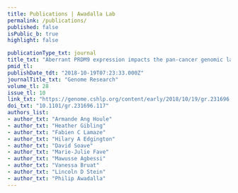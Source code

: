 ```yaml
---
title: Publications | Awadalla Lab
permalink: /publications/
published: false
isPublic_b: true
highlight: false

publicationType_txt: journal
title_txt: "Aberrant PRDM9 expression impacts the pan-cancer genomic landscape."
pmid_tl: 
publishDate_tdt: "2018-10-19T07:23:33.000Z"
journalTitle_txt: "Genome Research"
volume_tl: 28
issue_tl: 10 
link_txt: "https://genome.cshlp.org/content/early/2018/10/19/gr.231696.117.abstract"
doi_txt: "10.1101/gr.231696.117"
authors_list:
- author_txt: "Armande Ang Houle"
- author_txt: "Heather Gibling"
- author_txt: "Fabien C Lamaze"
- author_txt: "Hilary A Edgington"
- author_txt: "David Soave"
- author_txt: "Marie-Julie Fave"
- author_txt: "Mawusse Agbessi"
- author_txt: "Vanessa Bruat"
- author_txt: "Lincoln D Stein"
- author_txt: "Philip Awadalla"
---
```

